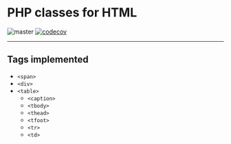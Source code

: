 # PHP classes for HTML


![master](https://github.com/mysiar/html-in-php/workflows/CI/badge.svg?branch=master) [![codecov](https://codecov.io/gh/mysiar/html-in-php/branch/master/graph/badge.svg)](https://codecov.io/gh/mysiar/html-in-php)

<hr>

## Tags implemented

* `<span>`
* `<div>`
* `<table>`
    * `<caption>`
    * `<tbody>`
    * `<thead>`
    * `<tfoot>`
    * `<tr>`
    * `<td>`
